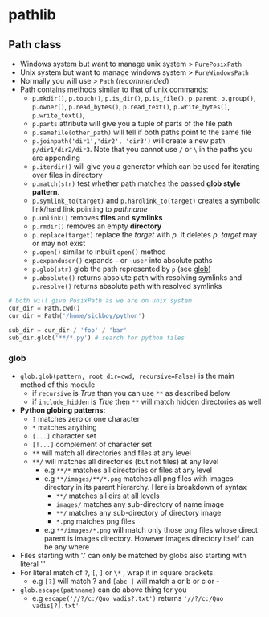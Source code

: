 # pathlib

## Path class

- Windows system but want to manage unix system > `PurePosixPath`
- Unix system but want to manage windows system > `PureWindowsPath`
- Normally you will use > `Path` (_recommended_)
- Path contains methods similar to that of unix commands:
  - `p.mkdir()`, `p.touch()`, `p.is_dir()`, `p.is_file()`, `p.parent`, `p.group()`, `p.owner()`, `p.read_bytes()`, `p.read_text()`, `p.write_bytes()`, `p.write_text()`,
  - `p.parts` attribute will give you a tuple of parts of the file path
  - `p.samefile(other_path)` will tell if both paths point to the same file
  - `p.joinpath('dir1','dir2', 'dir3')` will create a new path `p/dir1/dir2/dir3`. Note that you cannot use `/` or `\` in the paths you are appending
  - `p.iterdir()` will give you a generator which can be used for iterating over files in directory
  - `p.match(str)` test whether path matches the passed **glob style pattern**.
  - `p.symlink_to(target)` and `p.hardlink_to(target)` creates a symbolic link/hard link pointing to _pathname_
  - `p.unlink()` removes **files** and **symlinks**
  - `p.rmdir()` removes an empty **directory**
  - `p.replace(target)` replace the _target_ with _p_. It deletes _p_. _target_ may or may not exist
  - `p.open()` similar to inbuilt `open()` method
  - `p.expanduser()` expands `~` or `~user` into absolute paths
  - `p.glob(str)` glob the path represented by `p` (see [glob](#glob))
  - `p.absolute()` returns absolute path with resolving symlinks and `p.resolve()` returns absolute path with resolved symlinks

```python
# both will give PosixPath as we are on unix system
cur_dir = Path.cwd()
cur_dir = Path('/home/sickboy/python')

sub_dir = cur_dir / 'foo' / 'bar'
sub_dir.glob('**/*.py') # search for python files
```

### glob

- `glob.glob(pattern, root_dir=cwd, recursive=False)` is the main method of this module
  - if `recursive` is _True_ than you can use `**` as described below
  - if `include_hidden` is _True_ then `**` will match hidden directories as well
- **Python globing patterns:**
  - `?` matches zero or one character
  - `*` matches anything
  - `[...]` character set
  - `[!...]` complement of character set
  - `**` will match all directories and files at any level
  - `**/` will matches all directories (but not files) at any level
    - e.g `**/*` matches all directories or files at any level
    - e.g `**/images/**/*.png` matches all png files with images directory in its parent hierarchy. Here is breakdown of syntax
      - `**/` matches all dirs at all levels
      - `images/` matches any sub-directory of name image
      - `**/` matches any sub-directory of directory image
      - `*.png` matches png files
    - e.g `**/images/*.png` will match only those png files whose direct parent is images directory. However images directory itself can be any where
- Files starting with '.' can only be matched by globs also starting with literal '.'
- For literal match of `?`, `[`, `]` or `\*` , wrap it in square brackets.
  - e.g `[?]` will match ? and `[abc-]` will match a or b or c or -
- `glob.escape(pathname)` can do above thing for you
  - e.g `escape('//?/c:/Quo vadis?.txt')` returns `'//?/c:/Quo vadis[?].txt'`

